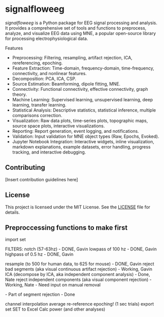 # signalfloweeg

*signalfloweeg* is a Python package for EEG signal processing and analysis. It provides a comprehensive set of tools and functions to preprocess, analyze, and visualize EEG data using MNE, a popular open-source library for processing electrophysiological data.

Features
* Preprocessing: Filtering, resampling, artifact rejection, ICA, rereferencing, epoching.
* Feature Extraction: Time-domain, frequency-domain, time-frequency, connectivity, and nonlinear features.
* Decomposition: PCA, ICA, CSP.
* Source Estimation: Beamforming, dipole fitting, MNE.
* Connectivity: Functional connectivity, effective connectivity, graph theory.
* Machine Learning: Supervised learning, unsupervised learning, deep learning, transfer learning.
* Statistical Analysis: Descriptive statistics, statistical inference, multiple comparisons correction.
* Visualization: Raw data plots, time-series plots, topographic maps, source space plots, interactive visualizations.
* Reporting: Report generation, event logging, and notifications.
* Validation: Input validation for MNE object types (Raw, Epochs, Evoked).
* Jupyter Notebook Integration: Interactive widgets, inline visualization, markdown explanations, example datasets, error handling, progress tracking, and interactive debugging.


## Contributing

[Insert contribution guidelines here]

## License

This project is licensed under the MIT License. See the [LICENSE](LICENSE) file for details.


## Preproccessing functions to make first 
import set

FILTERS: 
notch (57-63hz) - DONE, Gavin
lowpass of 100 hz  - DONE, Gavin
highpass of 0.5 hz  - DONE, Gavin

resample (to 500 for human data, to 625 for mouse) - DONE, Gavin
reject bad segments (aka visual continuous artifact rejection) - Working, Gavin
ICA (decompose by ICA, aka independent component analysis) - Done, Nate
reject independent components (aka visual component rejection) - Working, Nate - Need input on manual removal
<!-- Reject bad channels --> - Part of segment rejection - Done 
channel interpolation 
average re-reference
epoching! (1 sec trials)
export set
SET to Excel 
Calc power (and other analyses)



